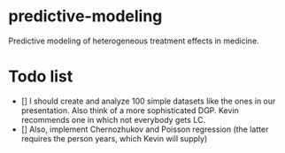 # predictive-modeling
Predictive modeling of heterogeneous treatment effects in medicine.

# Todo list
* []  I should create and analyze 100 simple datasets like the ones in our presentation. Also think of a more sophisticated DGP. Kevin recommends one in which not everybody gets LC.
* []  Also, implement Chernozhukov and Poisson regression (the latter requires the person years, which Kevin will supply)
